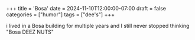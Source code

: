 +++
title = 'Bosa'
date = 2024-11-10T12:00:00-07:00
draft = false
categories = ["humor"]
tags = ["dee's"]
+++

i lived in a Bosa building for multiple years and I still never stopped thinking "Bosa DEEZ NUTS"